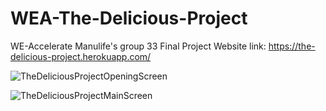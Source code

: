 # WEA-The-Delicious-Project
WE-Accelerate Manulife's group 33 Final Project
Website link: https://the-delicious-project.herokuapp.com/

![TheDeliciousProjectOpeningScreen](https://user-images.githubusercontent.com/42325719/132775446-764bb9a5-ccce-451c-b91c-2adb5ea17c16.PNG)

![TheDeliciousProjectMainScreen](https://user-images.githubusercontent.com/42325719/132775671-a6b7351a-30c1-4d2d-83a3-d5a8e4f8562e.PNG)
